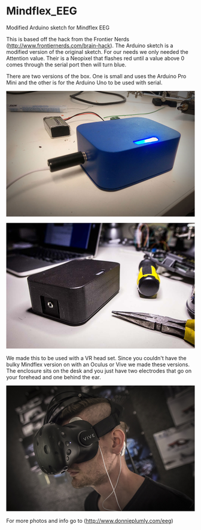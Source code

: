 # Mindflex_EEG
Modified Arduino sketch for Mindflex EEG 


This is based off the hack from the Frontier Nerds (http://www.frontiernerds.com/brain-hack). The Arduino sketch is a modified version of the original sketch. For our needs we only needed the Attention value. Their is a Neopixel that flashes red until a value above 0 comes through the serial port then will turn blue.

There are two versions of the box. One is small and uses the Arduino Pro Mini and the other is for the Arduino Uno to be used with serial.


![Schematic](https://github.com/dplumly/Mindflex_EEG/blob/master/pix/mindflex6.jpg)

![Schematic](https://github.com/dplumly/Mindflex_EEG/blob/master/pix/mindflex9.jpg)

We made this to be used with a VR head set. Since you couldn't have the bulky Mindflex version on with an Oculus or Vive we made these versions. The enclosure sits on the desk and you just have two electrodes that go on your forehead and one behind the ear.

![Schematic](https://github.com/dplumly/Mindflex_EEG/blob/master/pix/mindflex7.jpg)

For more photos and info go to (http://www.donnieplumly.com/eeg)
